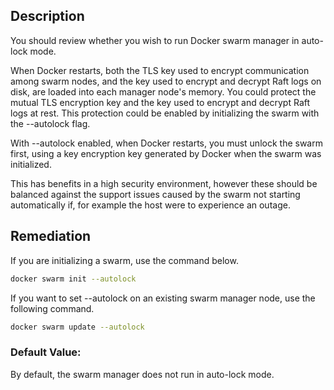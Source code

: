 ## Description

You should review whether you wish to run Docker swarm manager in auto-lock mode.

When Docker restarts, both the TLS key used to encrypt communication among swarm nodes, and the key used to encrypt and decrypt Raft logs on disk, are loaded into each manager node's memory. You could protect the mutual TLS encryption key and the key used to encrypt and decrypt Raft logs at rest. This protection could be enabled by initializing the swarm with the --autolock flag.

With --autolock enabled, when Docker restarts, you must unlock the swarm first, using a key encryption key generated by Docker when the swarm was initialized.

This has benefits in a high security environment, however these should be balanced against the support issues caused by the swarm not starting automatically if, for example the host were to experience an outage.

## Remediation

If you are initializing a swarm, use the command below.

```bash
docker swarm init --autolock
```

If you want to set --autolock on an existing swarm manager node, use the following
command.

```bash
docker swarm update --autolock
```

### Default Value:

By default, the swarm manager does not run in auto-lock mode.
